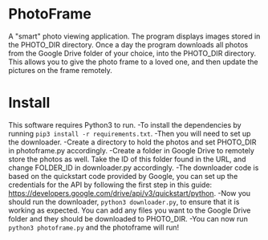 # PhotoFrame
A "smart" photo viewing application.
The program displays images stored in the PHOTO_DIR directory. Once a day the program downloads all photos from the Google Drive folder of your choice, into the PHOTO_DIR directory. This allows you to give the photo frame to a loved one, and then update the pictures on the frame remotely. 

# Install
This software requires Python3 to run.
-To install the dependencies by running `pip3 install -r requirements.txt`.
-Then you will need to set up the downloader. 
-Create a directory to hold the photos and set PHOTO_DIR in photoframe.py accordingly. 
-Create a folder in Google Drive to remotely store the photos as well. Take the ID of this folder found in the URL, and change FOLDER_ID in downloader.py accordingly. 
-The downloader code is based on the quickstart code provided by Google, you can set up the credentials for the API by following the first step in this guide: https://developers.google.com/drive/api/v3/quickstart/python.
-Now you should run the downloader, `python3 downloader.py`, to ensure that it is working as expected. You can add any files you want to the Google Drive folder and they should be downloaded to PHOTO_DIR. 
-You can now run `python3 photoframe.py` and the photoframe will run!
